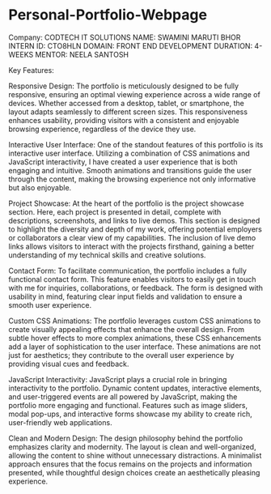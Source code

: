 # Personal-Portfolio-Webpage

Company: CODTECH IT SOLUTIONS 
NAME: SWAMINI MARUTI BHOR 
INTERN ID: CTO8HLN 
DOMAIN: FRONT END DEVELOPMENT
DURATION: 4-WEEKS 
MENTOR: NEELA SANTOSH

Key Features:

Responsive Design: The portfolio is meticulously designed to be fully responsive, ensuring an optimal viewing experience across a wide range of devices. Whether accessed from a desktop, tablet, or smartphone, the layout adapts seamlessly to different screen sizes. This responsiveness enhances usability, providing visitors with a consistent and enjoyable browsing experience, regardless of the device they use.

Interactive User Interface: One of the standout features of this portfolio is its interactive user interface. Utilizing a combination of CSS animations and JavaScript interactivity, I have created a user experience that is both engaging and intuitive. Smooth animations and transitions guide the user through the content, making the browsing experience not only informative but also enjoyable.

Project Showcase: At the heart of the portfolio is the project showcase section. Here, each project is presented in detail, complete with descriptions, screenshots, and links to live demos. This section is designed to highlight the diversity and depth of my work, offering potential employers or collaborators a clear view of my capabilities. The inclusion of live demo links allows visitors to interact with the projects firsthand, gaining a better understanding of my technical skills and creative solutions.

Contact Form: To facilitate communication, the portfolio includes a fully functional contact form. This feature enables visitors to easily get in touch with me for inquiries, collaborations, or feedback. The form is designed with usability in mind, featuring clear input fields and validation to ensure a smooth user experience.

Custom CSS Animations: The portfolio leverages custom CSS animations to create visually appealing effects that enhance the overall design. From subtle hover effects to more complex animations, these CSS enhancements add a layer of sophistication to the user interface. These animations are not just for aesthetics; they contribute to the overall user experience by providing visual cues and feedback.

JavaScript Interactivity: JavaScript plays a crucial role in bringing interactivity to the portfolio. Dynamic content updates, interactive elements, and user-triggered events are all powered by JavaScript, making the portfolio more engaging and functional. Features such as image sliders, modal pop-ups, and interactive forms showcase my ability to create rich, user-friendly web applications.

Clean and Modern Design: The design philosophy behind the portfolio emphasizes clarity and modernity. The layout is clean and well-organized, allowing the content to shine without unnecessary distractions. A minimalist approach ensures that the focus remains on the projects and information presented, while thoughtful design choices create an aesthetically pleasing experience.

